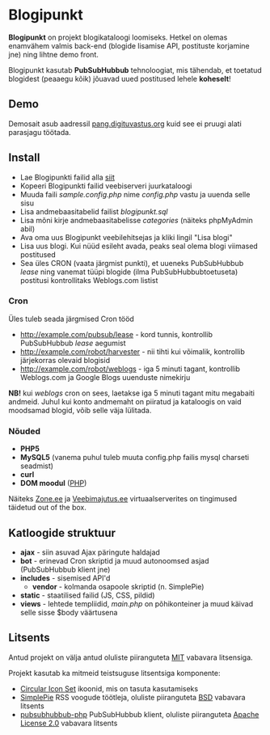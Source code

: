 # Blogipunkt

**Blogipunkt** on projekt blogikataloogi loomiseks. Hetkel on olemas enamvähem valmis back-end (blogide lisamise API, postituste korjamine jne) ning lihtne demo front.

Blogipunkt kasutab **PubSubHubbub** tehnoloogiat, mis tähendab, et toetatud blogidest (peaaegu kõik) jõuavad uued postitused lehele **koheselt**!

## Demo

Demosait asub aadressil [pang.digituvastus.org](http://pang.digituvastus.org) kuid see ei pruugi alati parasjagu töötada.

## Install

  * Lae Blogipunkti failid alla [siit](https://github.com/andris9/blogipunkt/zipball/master)
  * Kopeeri Blogipunkti failid veebiserveri juurkataloogi
  * Muuda faili *sample.config.php* nime *config.php* vastu ja uuenda selle sisu
  * Lisa andmebaasitabelid failist *blogipunkt.sql*
  * Lisa mõni kirje andmebaasitabelisse *categories* (näiteks phpMyAdmin abil)
  * Ava oma uus Blogipunkt veebilehitsejas ja kliki lingil "Lisa blogi"
  * Lisa uus blogi. Kui nüüd esileht avada, peaks seal olema blogi viimased postitused
  * Sea üles CRON (vaata järgmist punkti), et uueneks PubSubHubbub *lease* ning vanemat tüüpi blogide (ilma PubSubHubbubtoetuseta) postitusi kontrollitaks Weblogs.com listist

### Cron

Üles tuleb seada järgmised Cron tööd

  * http://example.com/pubsub/lease - kord tunnis, kontrollib PubSubHubbub *lease* aegumist    
  * http://example.com/robot/harvester - nii tihti kui võimalik, kontrollib järjekorras olevaid blogisid
  * http://example.com/robot/weblogs - iga 5 minuti tagant, kontrollib Weblogs.com ja Google Blogs uuenduste nimekirju
  
**NB!** kui *weblogs* cron on sees, laetakse iga 5 minuti tagant mitu megabaiti andmeid. Juhul kui konto
andmemaht on piiratud ja kataloogis on vaid moodsamad blogid, võib selle väja lülitada.
  
### Nõuded

  * **PHP5**
  * **MySQL5** (vanema puhul tuleb muuta config.php failis mysql charseti seadmist)
  * **curl**
  * **DOM moodul** ([PHP](http://www.php.net/manual/en/book.dom.php))

Näiteks [Zone.ee](http://www.zone.ee) ja [Veebimajutus.ee](http://www.veebimajutus.ee) virtuaalserverites on tingimused täidetud out of the box.


## Katloogide struktuur

  * **ajax** - siin asuvad Ajax päringute haldajad
  * **bot** - erinevad Cron skriptid ja muud autonoomsed asjad (PubSubHubbub klient jne)
  * **includes** - sisemised API'd
    * **vendor** - kolmanda osapoole skriptid (n. SimplePie)
  * **static** - staatilised failid (JS, CSS, pildid)
  * **views** - lehtede templiidid, *main.php* on põhikonteiner ja muud käivad selle sisse $body väärtusena

## Litsents

Antud projekt on välja antud oluliste piiranguteta [MIT](/andris9/blogipunkt/blob/master/LICENSE) vabavara litsensiga.

Projekt kasutab ka mitmeid teistsuguse litsentsiga komponente:

  * [Circular Icon Set](http://prothemedesign.com/circular-icons/) ikoonid, mis on tasuta kasutamiseks
  * [SimplePie](http://simplepie.org/) RSS voogude töötleja, oluliste piiranguteta [BSD](http://www.opensource.org/licenses/bsd-license.php) vabavara litsents
  * [pubsubhubbub-php](http://code.google.com/p/pubsubhubbub-php/) PubSubHubbub klient, oluliste piiranguteta [Apache License 2.0](http://www.opensource.org/licenses/apache2.0) vabavara litsents